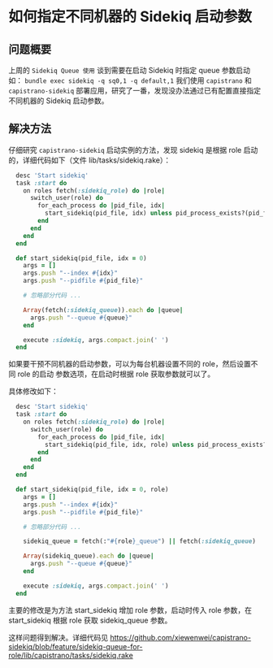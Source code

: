 
# 如何指定不同机器的 Sidekiq 启动参数

## 问题概要

上周的 `Sidekiq Queue 使用` 谈到需要在启动 Sidekiq 时指定 queue 参数启动
如： `bundle exec sidekiq -q sq0,1 -q default,1`
我们使用 `capistrano` 和 `capistrano-sidekiq` 部署应用，研究了一番，发现没办法通过已有配置直接指定不同机器的 Sidekiq 启动参数。

## 解决方法

仔细研究 `capistrano-sidekiq` 启动实例的方法，发现 sidekiq 是根据 role 启动的，详细代码如下（文件 lib/tasks/sidekiq.rake）：
```ruby
  desc 'Start sidekiq'
  task :start do
    on roles fetch(:sidekiq_role) do |role|
      switch_user(role) do
        for_each_process do |pid_file, idx|
          start_sidekiq(pid_file, idx) unless pid_process_exists?(pid_file)
        end
      end
    end
  end
```
```ruby
  def start_sidekiq(pid_file, idx = 0)
    args = []
    args.push "--index #{idx}"
    args.push "--pidfile #{pid_file}"

    # 忽略部分代码 ...

    Array(fetch(:sidekiq_queue)).each do |queue|
      args.push "--queue #{queue}"
    end

    execute :sidekiq, args.compact.join(' ')
  end
```

如果要干预不同机器的启动参数，可以为每台机器设置不同的 role，然后设置不同 role 的启动 参数选项，在启动时根据 role 获取参数就可以了。

具体修改如下：

```ruby
  desc 'Start sidekiq'
  task :start do
    on roles fetch(:sidekiq_role) do |role|
      switch_user(role) do
        for_each_process do |pid_file, idx|
          start_sidekiq(pid_file, idx, role) unless pid_process_exists?(pid_file)
        end
      end
    end
  end
```
```ruby
  def start_sidekiq(pid_file, idx = 0, role)
    args = []
    args.push "--index #{idx}"
    args.push "--pidfile #{pid_file}"

    # 忽略部分代码 ...

    sidekiq_queue = fetch(:"#{role}_queue") || fetch(:sidekiq_queue)

    Array(sidekiq_queue).each do |queue|
      args.push "--queue #{queue}"
    end

    execute :sidekiq, args.compact.join(' ')
  end
```

主要的修改是为方法 start_sidekiq 增加 role 参数，启动时传入 role 参数，在 start_sidekiq 根据 role 获取 sidekiq_queue 参数。

这样问题得到解决。详细代码见 https://github.com/xiewenwei/capistrano-sidekiq/blob/feature/sidekiq-queue-for-role/lib/capistrano/tasks/sidekiq.rake


